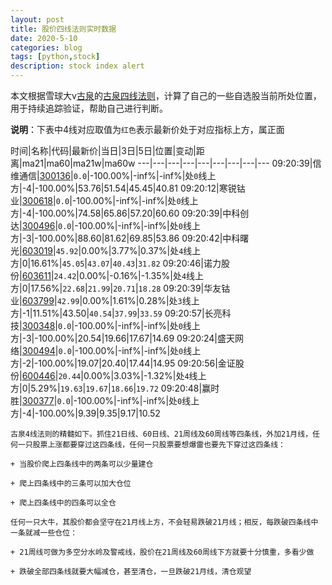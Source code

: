 ```yaml
---
layout: post
title: 股价四线法则实时数据
date: 2020-5-10
categories: blog
tags: [python,stock]
description: stock index alert
---
```



本文根据雪球大v[古泉](https://xueqiu.com/u/7148646888)的[古泉四线法则](https://xueqiu.com/7148646888/130498192)，计算了自己的一些自选股当前所处位置，用于持续追踪验证，帮助自己进行判断。

**说明**：下表中4线对应取值为`红色`表示最新价处于对应指标上方，属正面

时间|名称|代码|最新价|当日|3日|5日|位置|变动|距离|ma21|ma60|ma21w|ma60w
---|---|---|---|---|---|---|---|---
09:20:39|信维通信|[300136](https://xueqiu.com/S/SZ300136)|`0.0`|-100.00%|-inf%|-inf%|处`0`线上方|-4|-100.00%|53.76|51.54|45.45|40.81
09:20:12|寒锐钴业|[300618](https://xueqiu.com/S/SZ300618)|`0.0`|-100.00%|-inf%|-inf%|处`0`线上方|-4|-100.00%|74.58|65.86|57.20|60.60
09:20:39|中科创达|[300496](https://xueqiu.com/S/SZ300496)|`0.0`|-100.00%|-inf%|-inf%|处`0`线上方|-3|-100.00%|88.60|81.62|69.85|53.86
09:20:42|中科曙光|[603019](https://xueqiu.com/S/SH603019)|`45.92`|0.00%|3.77%|0.37%|处`4`线上方|0|16.61%|`45.05`|`43.07`|`40.43`|`31.82`
09:20:46|诺力股份|[603611](https://xueqiu.com/S/SH603611)|`24.42`|0.00%|-0.16%|-1.35%|处`4`线上方|0|17.56%|`22.68`|`21.99`|`20.71`|`18.28`
09:20:39|华友钴业|[603799](https://xueqiu.com/S/SH603799)|`42.99`|0.00%|1.61%|0.28%|处`3`线上方|-1|11.51%|43.50|`40.54`|`37.99`|`33.59`
09:20:57|长亮科技|[300348](https://xueqiu.com/S/SZ300348)|`0.0`|-100.00%|-inf%|-inf%|处`0`线上方|-3|-100.00%|20.54|19.66|17.67|14.69
09:20:24|盛天网络|[300494](https://xueqiu.com/S/SZ300494)|`0.0`|-100.00%|-inf%|-inf%|处`0`线上方|-2|-100.00%|19.07|20.40|17.44|14.95
09:20:56|金证股份|[600446](https://xueqiu.com/S/SH600446)|`20.44`|0.00%|3.03%|-1.32%|处`4`线上方|0|5.29%|`19.63`|`19.67`|`18.66`|`19.72`
09:20:48|赢时胜|[300377](https://xueqiu.com/S/SZ300377)|`0.0`|-100.00%|-inf%|-inf%|处`0`线上方|-4|-100.00%|9.39|9.35|9.17|10.52

```
古泉4线法则的精髓如下。抓住21日线、60日线、21周线及60周线等四条线，外加21月线，任何一只股票上涨都要穿过这四条线，任何一只股票要想爆雷也要先下穿过这四条线：

+ 当股价爬上四条线中的两条可以少量建仓

+ 爬上四条线中的三条可以加大仓位

+ 爬上四条线中的四条可以全仓

任何一只大牛，其股价都会坚守在21月线上方，不会轻易跌破21月线；相反，每跌破四条线中一条就减一些仓位：

+ 21周线可做为多空分水岭及警戒线，股价在21周线及60周线下方就要十分慎重，多看少做

+ 跌破全部四条线就要大幅减仓，甚至清仓，一旦跌破21月线，清仓观望
```